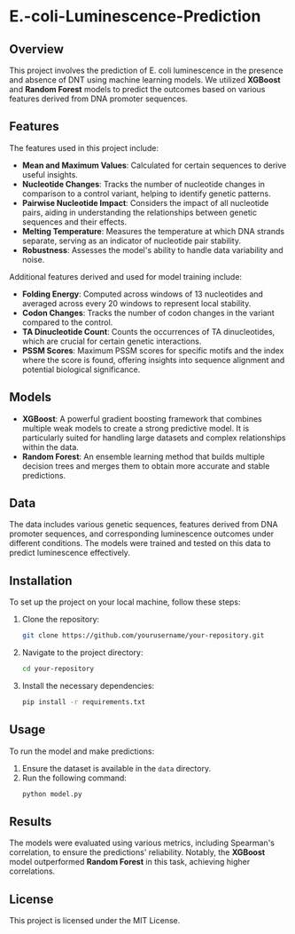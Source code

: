 # E.-coli-Luminescence-Prediction

## Overview
This project involves the prediction of E. coli luminescence in the presence and absence of DNT using machine learning models. We utilized **XGBoost** and **Random Forest** models to predict the outcomes based on various features derived from DNA promoter sequences.

## Features
The features used in this project include:

- **Mean and Maximum Values**: Calculated for certain sequences to derive useful insights.
- **Nucleotide Changes**: Tracks the number of nucleotide changes in comparison to a control variant, helping to identify genetic patterns.
- **Pairwise Nucleotide Impact**: Considers the impact of all nucleotide pairs, aiding in understanding the relationships between genetic sequences and their effects.
- **Melting Temperature**: Measures the temperature at which DNA strands separate, serving as an indicator of nucleotide pair stability.
- **Robustness**: Assesses the model's ability to handle data variability and noise.

Additional features derived and used for model training include:
- **Folding Energy**: Computed across windows of 13 nucleotides and averaged across every 20 windows to represent local stability.
- **Codon Changes**: Tracks the number of codon changes in the variant compared to the control.
- **TA Dinucleotide Count**: Counts the occurrences of TA dinucleotides, which are crucial for certain genetic interactions.
- **PSSM Scores**: Maximum PSSM scores for specific motifs and the index where the score is found, offering insights into sequence alignment and potential biological significance.

## Models
- **XGBoost**: A powerful gradient boosting framework that combines multiple weak models to create a strong predictive model. It is particularly suited for handling large datasets and complex relationships within the data.
- **Random Forest**: An ensemble learning method that builds multiple decision trees and merges them to obtain more accurate and stable predictions.

## Data
The data includes various genetic sequences, features derived from DNA promoter sequences, and corresponding luminescence outcomes under different conditions. The models were trained and tested on this data to predict luminescence effectively.

## Installation
To set up the project on your local machine, follow these steps:

1. Clone the repository:
    ```sh
    git clone https://github.com/yourusername/your-repository.git
    ```
2. Navigate to the project directory:
    ```sh
    cd your-repository
    ```
3. Install the necessary dependencies:
    ```sh
    pip install -r requirements.txt
    ```

## Usage
To run the model and make predictions:

1. Ensure the dataset is available in the `data` directory.
2. Run the following command:
    ```sh
    python model.py
    ```

## Results
The models were evaluated using various metrics, including Spearman's correlation, to ensure the predictions' reliability. Notably, the **XGBoost** model outperformed **Random Forest** in this task, achieving higher correlations.

## License
This project is licensed under the MIT License. 

